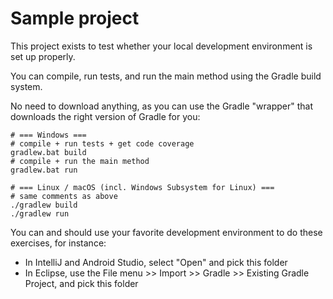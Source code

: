 # Sample project

This project exists to test whether your local development environment is set up properly.

You can compile, run tests, and run the main method using the Gradle build system.

No need to download anything, as you can use the Gradle "wrapper" that downloads the right version of Gradle for you:

```
# === Windows ===
# compile + run tests + get code coverage
gradlew.bat build
# compile + run the main method
gradlew.bat run

# === Linux / macOS (incl. Windows Subsystem for Linux) ===
# same comments as above
./gradlew build
./gradlew run
```

You can and should use your favorite development environment to do these exercises, for instance:
- In IntelliJ and Android Studio, select "Open" and pick this folder
- In Eclipse, use the File menu >> Import >> Gradle >> Existing Gradle Project, and pick this folder
